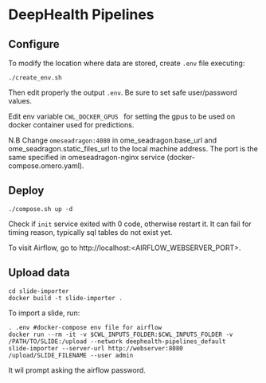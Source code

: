 # DeepHealth Pipelines


## Configure

To modify the location where data are stored, create ```.env``` file executing:
```
./create_env.sh
```
Then edit properly the output ```.env```. Be sure to set safe user/password values.


Edit env variable ```CWL_DOCKER_GPUS ``` for setting the gpus to be used on docker container used for predictions.

N.B
Change ```omeseadragon:4080``` in ome_seadragon.base_url and ome_seadragon.static_files_url to the local machine address.
The port is the same specified in omeseadragon-nginx service (docker-compose.omero.yaml).

## Deploy

```
./compose.sh up -d
```

Check if ```init``` service exited with 0 code, otherwise restart it. It can fail for timing reason, typically sql tables do not exist yet.

To visit Airflow, go to http://localhost:<AIRFLOW_WEBSERVER_PORT>.



## Upload data

```
cd slide-importer
docker build -t slide-importer .
```

To import a slide, run:
```
. .env #docker-compose env file for airflow
docker run --rm -it -v $CWL_INPUTS_FOLDER:$CWL_INPUTS_FOLDER -v /PATH/TO/SLIDE:/upload --network deephealth-pipelines_default     slide-importer --server-url http://webserver:8080 /upload/SLIDE_FILENAME --user admin
```

It wil prompt asking the airflow password.




